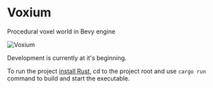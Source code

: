 # Voxium
Procedural voxel world in Bevy engine

![Voxium](https://i.postimg.cc/q7DwvRPH/voxium-s.jpg)

Development is currently at it's beginning.

To run the project [install Rust](https://www.rust-lang.org/learn/get-started), cd to the project root and use `cargo run` command to build and start the executable.
